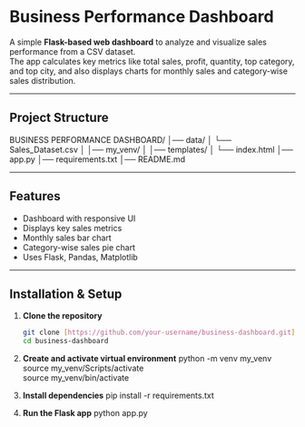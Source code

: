 # Business Performance Dashboard

A simple **Flask-based web dashboard** to analyze and visualize sales performance from a CSV dataset.  
The app calculates key metrics like total sales, profit, quantity, top category, and top city, and also displays charts for monthly sales and category-wise sales distribution.

---

##  Project Structure
BUSINESS PERFORMANCE DASHBOARD/
│── data/
│ └── Sales_Dataset.csv 
│
│── my_venv/ 
│
│── templates/
│ └── index.html 
│── app.py 
│── requirements.txt 
│── README.md 


---

##  Features
- Dashboard with responsive UI
- Displays key sales metrics
- Monthly sales bar chart
- Category-wise sales pie chart
- Uses Flask, Pandas, Matplotlib

---

## Installation & Setup

1. **Clone the repository**  
   ```bash
   git clone [https://github.com/your-username/business-dashboard.git](https://github.com/Mahendra-jangid-ai/business_performance_dashboard)
   cd business-dashboard


2. **Create and activate virtual environment**
python -m venv my_venv
source my_venv/Scripts/activate   
source my_venv/bin/activate       


3. **Install dependencies**
pip install -r requirements.txt


4. **Run the Flask app**
python app.py
